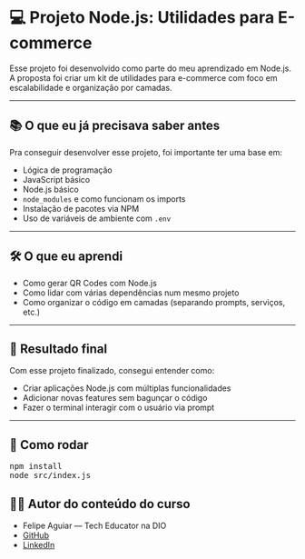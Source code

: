 # 💻 Projeto Node.js: Utilidades para E-commerce

Esse projeto foi desenvolvido como parte do meu aprendizado em Node.js. A proposta foi criar um kit de utilidades para e-commerce com foco em escalabilidade e organização por camadas.

---

## 📚 O que eu já precisava saber antes

Pra conseguir desenvolver esse projeto, foi importante ter uma base em:

- Lógica de programação  
- JavaScript básico  
- Node.js básico  
- `node_modules` e como funcionam os imports  
- Instalação de pacotes via NPM  
- Uso de variáveis de ambiente com `.env`

---

## 🛠️ O que eu aprendi

- Como gerar QR Codes com Node.js  
- Como lidar com várias dependências num mesmo projeto  
- Como organizar o código em camadas (separando prompts, serviços, etc.)

---

## 🎯 Resultado final

Com esse projeto finalizado, consegui entender como:

- Criar aplicações Node.js com múltiplas funcionalidades  
- Adicionar novas features sem bagunçar o código  
- Fazer o terminal interagir com o usuário via prompt

---

## 🚀 Como rodar

<pre>
npm install
node src/index.js
</pre>

## 👨‍🏫 Autor do conteúdo do curso
- Felipe Aguiar — Tech Educator na DIO
- [GitHub](https://github.com/felipeAguiarCode)
- [LinkedIn](https://www.linkedin.com/in/felipeaguiar-exe/)
